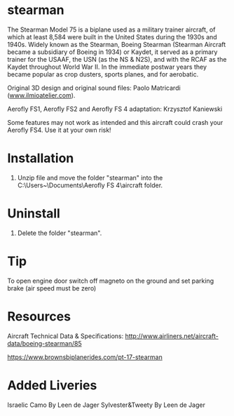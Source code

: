 # stearman
The Stearman Model 75 is a biplane used as a military trainer aircraft, of which at least 8,584 were built in the United States during the 1930s and 1940s. Widely known as the Stearman, Boeing Stearman (Stearman Aircraft became a subsidiary of Boeing in 1934) or Kaydet, it served as a primary trainer for the USAAF, the USN (as the NS & N2S), and with the RCAF as the Kaydet throughout World War II. In the immediate postwar years they became popular as crop dusters, sports planes, and for aerobatic.

Original 3D design and original sound files: Paolo Matricardi (www.ilmioatelier.com).

Aerofly FS1, Aerofly FS2 and Aerofly FS 4 adaptation: Krzysztof Kaniewski

 Some features may not work as intended and this aircraft could crash your Aerofly FS4. 
 Use it at your own risk!

# Installation

1. Unzip file and move the folder "stearman" into the C:\Users\~\Documents\Aerofly FS 4\aircraft folder.

# Uninstall

1. Delete the folder "stearman".

# Tip 
To open engine door switch off magneto on the ground and set parking brake (air speed must be zero)

# Resources

Aircraft Technical Data & Specifications: http://www.airliners.net/aircraft-data/boeing-stearman/85 

https://www.brownsbiplanerides.com/pt-17-stearman

# Added Liveries
Israelic Camo	By Leen de Jager
Sylvester&Tweety	By Leen de Jager
